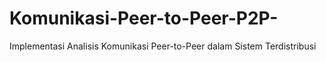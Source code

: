 # Komunikasi-Peer-to-Peer-P2P-
Implementasi Analisis Komunikasi Peer-to-Peer dalam Sistem Terdistribusi
